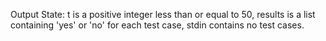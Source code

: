 Output State: t is a positive integer less than or equal to 50, results is a list containing 'yes' or 'no' for each test case, stdin contains no test cases.